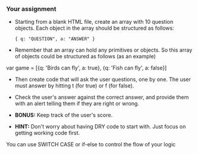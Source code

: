 

### Your assignment

* Starting from a blank HTML file, create an array with 10 question objects. Each object in the array should be structured as follows: 

  `{ q: "QUESTION", a: "ANSWER" }`
* Remember that an array can hold any primitives or objects. So this array of objects could be structured as follows (as an example)

var game = [{q: 'Birds can fly', a: true}, {q: 'Fish can fly', a: false}]

* Then create code that will ask the user questions, one by one. The user must answer by hitting t (for true) or f (for false).

* Check the user's answer against the correct answer, and provide them with an alert telling them if they are right or wrong.

* **BONUS:** Keep track of the user's score.

* **HINT:** 
Don't worry about having DRY code to start with. Just focus on getting working code first.

You can use SWITCH CASE or if-else to control the flow of your logic
